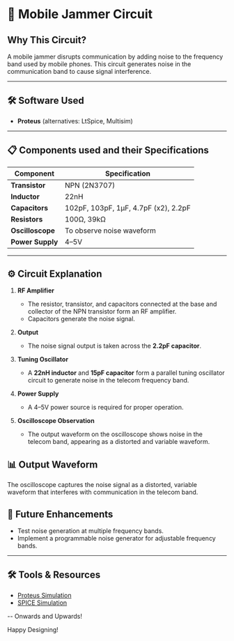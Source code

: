 # 📡 Mobile Jammer Circuit

## Why This Circuit?  
A mobile jammer disrupts communication by adding noise to the frequency band used by mobile phones. This circuit generates noise in the communication band to cause signal interference. 

---

## 🛠 Software Used  
- **Proteus** (alternatives: LtSpice, Multisim)

---

## 📋 Components used and their Specifications  
| Component         | Specification              |
|-------------------|---------------------------|
| **Transistor**     | NPN (2N3707)              |
| **Inductor**       | 22nH                      |
| **Capacitors**     | 102pF, 103pF, 1μF, 4.7pF (x2), 2.2pF |
| **Resistors**      | 100Ω, 39kΩ                |
| **Oscilloscope**   | To observe noise waveform |
| **Power Supply**   | 4–5V                      |

---

## ⚙️ Circuit Explanation  
1. **RF Amplifier**  
   - The resistor, transistor, and capacitors connected at the base and collector of the NPN transistor form an RF amplifier.  
   - Capacitors generate the noise signal.  

2. **Output**  
   - The noise signal output is taken across the **2.2pF capacitor**.  

3. **Tuning Oscillator**  
   - A **22nH inductor** and **15pF capacitor** form a parallel tuning oscillator circuit to generate noise in the telecom frequency band.

4. **Power Supply**  
   - A 4–5V power source is required for proper operation.  

5. **Oscilloscope Observation**  
   - The output waveform on the oscilloscope shows noise in the telecom band, appearing as a distorted and variable waveform.

## 📊 Output Waveform  
The oscilloscope captures the noise signal as a distorted, variable waveform that interferes with communication in the telecom band.

## 🧩 Future Enhancements  
- Test noise generation at multiple frequency bands.  
- Implement a programmable noise generator for adjustable frequency bands.  

---

## 🛠 Tools & Resources  
- [Proteus Simulation](https://www.labcenter.com/)  
- [SPICE Simulation](https://www.analog.com/en/design-center/design-tools-and-calculators/spice-sim-tools.html)  

--
Onwards and Upwards!

Happy Designing!

